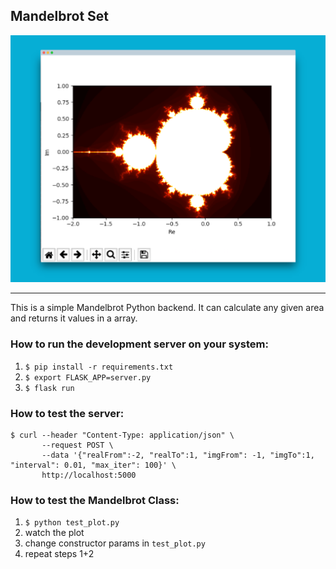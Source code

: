 ## Mandelbrot Set

![screenshot](./screenshot.png)

---

This is a simple Mandelbrot Python backend. It can calculate any given area and returns it values
in a array.

### How to run the development server on your system: 

1. `$ pip install -r requirements.txt`
2. `$ export FLASK_APP=server.py`
3. `$ flask run`

### How to test the server:

```
$ curl --header "Content-Type: application/json" \
       --request POST \
       --data '{"realFrom":-2, "realTo":1, "imgFrom": -1, "imgTo":1, "interval": 0.01, "max_iter": 100}' \
       http://localhost:5000
```

### How to test the Mandelbrot Class:

1. `$ python test_plot.py`
2. watch the plot
3. change constructor params in `test_plot.py`
4. repeat steps 1+2